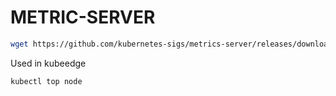# METRIC-SERVER
```bash
wget https://github.com/kubernetes-sigs/metrics-server/releases/download/v0.4.0/components.yaml -O deploy.yaml
```
Used in kubeedge
```bash
kubectl top node
```
